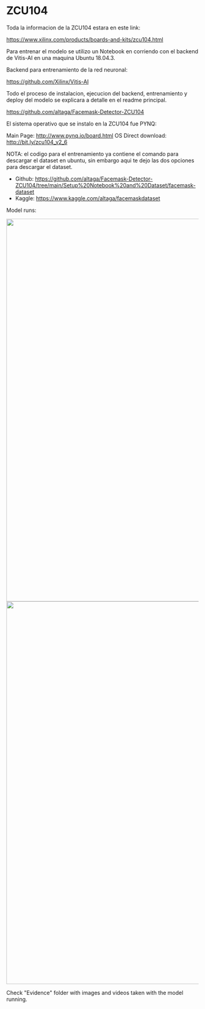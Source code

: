 # ZCU104

Toda la informacion de la ZCU104 estara en este link:

https://www.xilinx.com/products/boards-and-kits/zcu104.html

Para entrenar el modelo se utilizo un Notebook en corriendo con el backend de Vitis-AI en una maquina Ubuntu 18.04.3.

Backend para entrenamiento de la red neuronal:

https://github.com/Xilinx/Vitis-AI

Todo el proceso de instalacion, ejecucion del backend, entrenamiento y deploy del modelo se explicara a detalle en el readme principal.

https://github.com/altaga/Facemask-Detector-ZCU104

El sistema operativo que se instalo en la ZCU104 fue PYNQ:

Main Page: http://www.pynq.io/board.html
OS Direct download: http://bit.ly/zcu104_v2_6

NOTA: el codigo para el entrenamiento ya contiene el comando para descargar el dataset en ubuntu, sin embargo aqui te dejo las dos opciones para descargar el dataset.

- Github: https://github.com/altaga/Facemask-Detector-ZCU104/tree/main/Setup%20Notebook%20and%20Dataset/facemask-dataset
- Kaggle: https://www.kaggle.com/altaga/facemaskdataset

Model runs:

<kbd>
<img src="https://i.ibb.co/YbC7TW9/20201122-030000.jpg" width="1000" />
<img src="https://i.ibb.co/HHybY8S/Facemask-ON.png" width="1000" />
</kbd>

Check "Evidence" folder with images and videos taken with the model running.